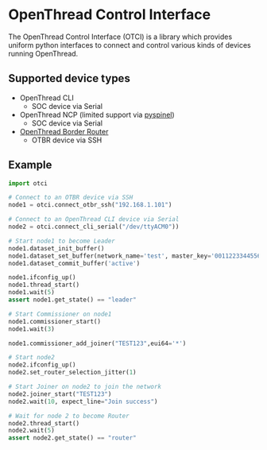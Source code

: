 # OpenThread Control Interface

The OpenThread Control Interface (OTCI) is a library which provides uniform python interfaces to connect and control various kinds of devices running OpenThread.

## Supported device types

- OpenThread CLI
  - SOC device via Serial
- OpenThread NCP (limited support via [pyspinel](https://pypi.org/project/pyspinel/))
  - SOC device via Serial
- [OpenThread Border Router](https://github.com/openthread/ot-br-posix)
  - OTBR device via SSH

## Example

```python
import otci

# Connect to an OTBR device via SSH
node1 = otci.connect_otbr_ssh("192.168.1.101")

# Connect to an OpenThread CLI device via Serial
node2 = otci.connect_cli_serial("/dev/ttyACM0"))

# Start node1 to become Leader
node1.dataset_init_buffer()
node1.dataset_set_buffer(network_name='test', master_key='00112233445566778899aabbccddeeff', panid=0xface, channel=11)
node1.dataset_commit_buffer('active')

node1.ifconfig_up()
node1.thread_start()
node1.wait(5)
assert node1.get_state() == "leader"

# Start Commissioner on node1
node1.commissioner_start()
node1.wait(3)

node1.commissioner_add_joiner("TEST123",eui64='*')

# Start node2
node2.ifconfig_up()
node2.set_router_selection_jitter(1)

# Start Joiner on node2 to join the network
node2.joiner_start("TEST123")
node2.wait(10, expect_line="Join success")

# Wait for node 2 to become Router
node2.thread_start()
node2.wait(5)
assert node2.get_state() == "router"
```
